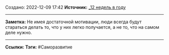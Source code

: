 Создано: 2022-12-09 17:42
**Источник:** [_12 недель в году](_12%20недель%20в%20году.md)
***
**Заметка:**  Не имея достаточной мотивации, люди всегда будут стараться делать то, что у них легко получается, а не то, что на самом деле нужно.
***
**Ссылки:** 
**Тэги:** #Саморазвитие 
